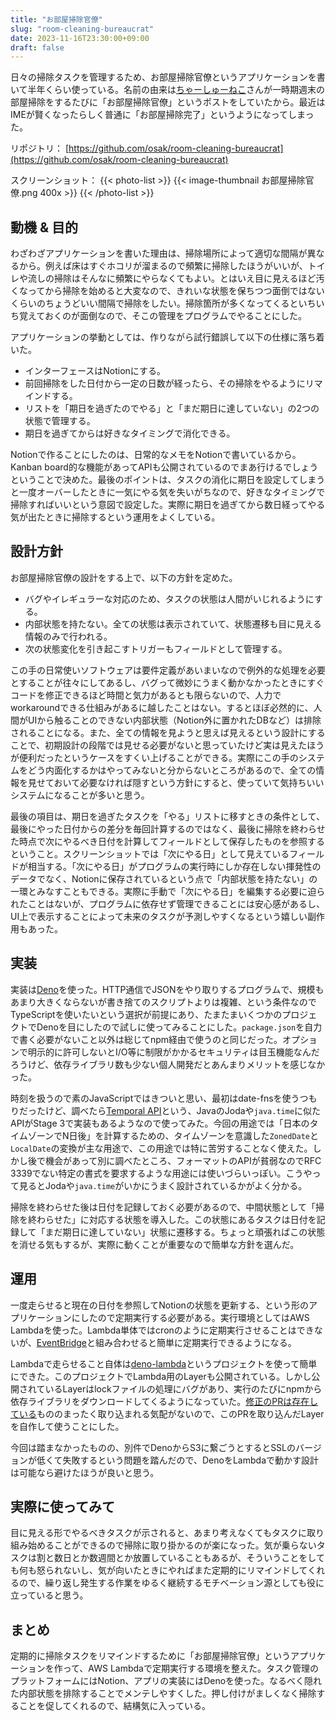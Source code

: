 ```yaml
---
title: "お部屋掃除官僚"
slug: "room-cleaning-bureaucrat"
date: 2023-11-16T23:30:00+09:00
draft: false
---
```


日々の掃除タスクを管理するため、お部屋掃除官僚というアプリケーションを書いて半年くらい使っている。名前の由来は[ちゃーしゅーねこ](https://social.mikutter.hachune.net/@charsiuCat)さんが一時期週末の部屋掃除をするたびに「お部屋掃除官僚」というポストをしていたから。最近はIMEが賢くなったらしく普通に「お部屋掃除完了」というようになってしまった。

リポジトリ： [https://github.com/osak/room-cleaning-bureaucrat](https://github.com/osak/room-cleaning-bureaucrat)

スクリーンショット：
{{< photo-list >}}
    {{< image-thumbnail お部屋掃除官僚.png 400x >}}
{{< /photo-list >}}

<!--more-->

## 動機 & 目的
わざわざアプリケーションを書いた理由は、掃除場所によって適切な間隔が異なるから。例えば床はすぐホコリが溜まるので頻繁に掃除したほうがいいが、トイレや流しの掃除はそんなに頻繁にやらなくてもよい。とはいえ目に見えるほど汚くなってから掃除を始めると大変なので、きれいな状態を保ちつつ面倒ではないくらいのちょうどいい間隔で掃除をしたい。掃除箇所が多くなってくるといちいち覚えておくのが面倒なので、そこの管理をプログラムでやることにした。

アプリケーションの挙動としては、作りながら試行錯誤して以下の仕様に落ち着いた。

- インターフェースはNotionにする。
- 前回掃除をした日付から一定の日数が経ったら、その掃除をやるようにリマインドする。
- リストを「期日を過ぎたのでやる」と「まだ期日に達していない」の2つの状態で管理する。
- 期日を過ぎてからは好きなタイミングで消化できる。

Notionで作ることにしたのは、日常的なメモをNotionで書いているから。Kanban board的な機能があってAPIも公開されているのでまあ行けるでしょうということで決めた。最後のポイントは、タスクの消化に期日を設定してしまうと一度オーバーしたときに一気にやる気を失いがちなので、好きなタイミングで掃除すればいいという意図で設定した。実際に期日を過ぎてから数日経ってやる気が出たときに掃除するという運用をよくしている。

## 設計方針
お部屋掃除官僚の設計をする上で、以下の方針を定めた。

- バグやイレギュラーな対応のため、タスクの状態は人間がいじれるようにする。
- 内部状態を持たない。全ての状態は表示されていて、状態遷移も目に見える情報のみで行われる。
- 次の状態変化を引き起こすトリガーもフィールドとして管理する。

この手の日常使いソフトウェアは要件定義があいまいなので例外的な処理を必要とすることが往々にしてあるし、バグって微妙にうまく動かなかったときにすぐコードを修正できるほど時間と気力があるとも限らないので、人力でworkaroundできる仕組みがあるに越したことはない。するとほぼ必然的に、人間がUIから触ることのできない内部状態（Notion外に置かれたDBなど）は排除されることになる。また、全ての情報を見ようと思えば見えるという設計にすることで、初期設計の段階では見せる必要がないと思っていたけど実は見えたほうが便利だったというケースをすくい上げることができる。実際にこの手のシステムをどう内面化するかはやってみないと分からないところがあるので、全ての情報を見せておいて必要なければ隠すという方針にすると、使っていて気持ちいいシステムになることが多いと思う。

最後の項目は、期日を過ぎたタスクを「やる」リストに移すときの条件として、最後にやった日付からの差分を毎回計算するのではなく、最後に掃除を終わらせた時点で次にやるべき日付を計算してフィールドとして保存したものを参照するということ。スクリーンショットでは「次にやる日」として見えているフィールドが相当する。「次にやる日」がプログラムの実行時にしか存在しない揮発性のデータでなく、Notionに保存されているという点で「内部状態を持たない」の一環とみなすこともできる。実際に手動で「次にやる日」を編集する必要に迫られたことはないが、プログラムに依存せず管理できることには安心感があるし、UI上で表示することによって未来のタスクが予測しやすくなるという嬉しい副作用もあった。

## 実装
実装は[Deno](https://deno.com/)を使った。HTTP通信でJSONをやり取りするプログラムで、規模もあまり大きくならないが書き捨てのスクリプトよりは複雑、という条件なのでTypeScriptを使いたいという選択が前提にあり、たまたまいくつかのプロジェクトでDenoを目にしたので試しに使ってみることにした。`package.json`を自力で書く必要がないこと以外は総じてnpm経由で使うのと同じだった。オプションで明示的に許可しないとI/O等に制限がかかるセキュリティは目玉機能なんだろうけど、依存ライブラリ数も少ない個人開発だとあんまりメリットを感じなかった。

時刻を扱うので素のJavaScriptではきついと思い、最初はdate-fnsを使うつもりだったけど、調べたら[Temporal API](https://tc39.es/proposal-temporal/docs/)という、JavaのJodaや`java.time`に似たAPIがStage 3で実装もあるようなので使ってみた。今回の用途では「日本のタイムゾーンでN日後」を計算するための、タイムゾーンを意識した`ZonedDate`と`LocalDate`の変換が主な用途で、この用途では特に苦労することなく使えた。しかし後で機会があって別に調べたところ、フォーマットのAPIが貧弱なのでRFC 3339でない特定の書式を要求するような用途には使いづらいっぽい。こうやって見るとJodaや`java.time`がいかにうまく設計されているかがよく分かる。

掃除を終わらせた後は日付を記録しておく必要があるので、中間状態として「掃除を終わらせた」に対応する状態を導入した。この状態にあるタスクは日付を記録して「まだ期日に達していない」状態に遷移する。ちょっと頑張ればこの状態を消せる気もするが、実際に動くことが重要なので簡単な方針を選んだ。

## 運用
一度走らせると現在の日付を参照してNotionの状態を更新する、という形のアプリケーションにしたので定期実行する必要がある。実行環境としてはAWS Lambdaを使った。Lambda単体ではcronのように定期実行させることはできないが、[EventBridge](https://docs.aws.amazon.com/ja_jp/lambda/latest/dg/with-eventbridge-scheduler.html)と組み合わせると簡単に定期実行できるようになる。

Lambdaで走らせること自体は[deno-lambda](https://github.com/hayd/deno-lambda)というプロジェクトを使って簡単にできた。このプロジェクトでLambda用のLayerも公開されている。しかし公開されているLayerはlockファイルの処理にバグがあり、実行のたびにnpmから依存ライブラリをダウンロードしてくるようになっていた。[修正のPRは存在している](https://github.com/hayd/deno-lambda/pull/217)もののまったく取り込まれる気配がないので、このPRを取り込んだLayerを自作して使うことにした。

今回は踏まなかったものの、別件でDenoからS3に繋ごうとするとSSLのバージョンが低くて失敗するという問題を踏んだので、DenoをLambdaで動かす設計は可能なら避けたほうが良いと思う。

## 実際に使ってみて
目に見える形でやるべきタスクが示されると、あまり考えなくてもタスクに取り組み始めることができるので掃除に取り掛かるのが楽になった。気が乗らないタスクは割と数日とか数週間とか放置していることもあるが、そういうことをしても何も怒られないし、気が向いたときにやればまた定期的にリマインドしてくれるので、繰り返し発生する作業をゆるく継続するモチベーション源としても役に立っていると思う。

## まとめ
定期的に掃除タスクをリマインドするために「お部屋掃除官僚」というアプリケーションを作って、AWS Lambdaで定期実行する環境を整えた。タスク管理のプラットフォームにはNotion、アプリの実装にはDenoを使った。なるべく隠れた内部状態を排除することでメンテしやすくした。押し付けがましくなく掃除することを促してくれるので、結構気に入っている。